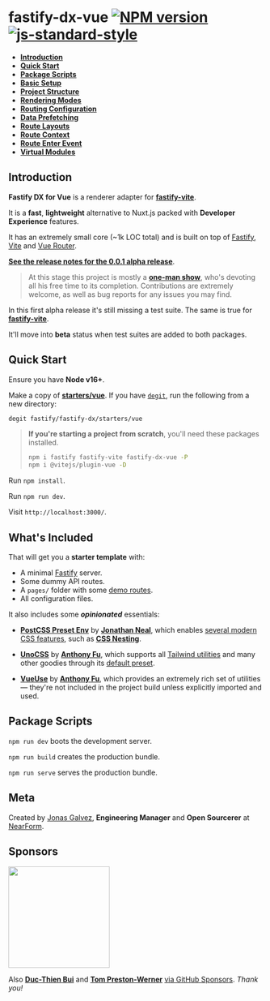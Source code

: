 # fastify-dx-vue [![NPM version](https://img.shields.io/npm/v/fastify-dx-vue.svg?style=flat)](https://www.npmjs.com/package/fastify-dx-vue) [![js-standard-style](https://img.shields.io/badge/code%20style-standard-brightgreen.svg?style=flat)](https://standardjs.com/)

- [**Introduction**](https://github.com/fastify/fastify-dx/blob/main/packages/fastify-dx-vue/README.md#introduction)
- [**Quick Start**](https://github.com/fastify/fastify-dx/blob/main/packages/fastify-dx-vue/README.md#quick-start)
- [**Package Scripts**](https://github.com/fastify/fastify-dx/blob/main/packages/fastify-dx-vue/README.md#package-scripts)
- [**Basic Setup**](https://github.com/fastify/fastify-dx/blob/main/docs/vue/basic-setup.md)
- [**Project Structure**](https://github.com/fastify/fastify-dx/blob/main/docs/vue/project-structure.md)
- [**Rendering Modes**](https://github.com/fastify/fastify-dx/blob/main/docs/vue/rendering-modes.md)
- [**Routing Configuration**](https://github.com/fastify/fastify-dx/blob/main/docs/vue/routing-config.md)
- [**Data Prefetching**](https://github.com/fastify/fastify-dx/blob/main/docs/vue/data-prefetching.md)
- [**Route Layouts**](https://github.com/fastify/fastify-dx/blob/main/docs/vue/route-layouts.md)
- [**Route Context**](https://github.com/fastify/fastify-dx/blob/main/docs/vue/route-context.md)
- [**Route Enter Event**](https://github.com/fastify/fastify-dx/blob/main/docs/vue/route-enter.md)
- [**Virtual Modules**](https://github.com/fastify/fastify-dx/blob/main/docs/vue/virtual-modules.md)

## Introduction

**Fastify DX for Vue** is a renderer adapter for [**fastify-vite**](https://github.com/fastify/fastify-vite).

It is a **fast**, **lightweight** alternative to Nuxt.js packed with **Developer Experience** features.

It has an extremely small core (~1k LOC total) and is built on top of [Fastify](https://github.com/fastify/fastify), [Vite](https://vitejs.dev/) and [Vue Router](https://router.vuejs.org/).

[**See the release notes for the 0.0.1 alpha release**](https://github.com/fastify/fastify-dx/releases/tag/v0.0.1).

> At this stage this project is mostly a [**one-man show**](https://github.com/sponsors/galvez), who's devoting all his free time to its completion. Contributions are extremely welcome, as well as bug reports for any issues you may find. 

In this first alpha release it's still missing a test suite. The same is true for [**fastify-vite**](). 

It'll move into **beta** status when test suites are added to both packages.

## Quick Start

Ensure you have **Node v16+**.

Make a copy of [**starters/vue**](https://github.com/fastify/fastify-dx/tree/dev/starters/vue). If you have [`degit`](https://github.com/Rich-Harris/degit), run the following from a new directory:

```bash
degit fastify/fastify-dx/starters/vue
```

> **If you're starting a project from scratch**, you'll need these packages installed.
>
> ```bash
> npm i fastify fastify-vite fastify-dx-vue -P
> npm i @vitejs/plugin-vue -D
> ```


Run `npm install`. 
  
Run `npm run dev`. 

Visit `http://localhost:3000/`.

## What's Included

That will get you a **starter template** with:
  
- A minimal [Fastify](https://github.com/fastify/fastify) server.
- Some dummy API routes.
- A `pages/` folder with some [demo routes](https://github.com/fastify/fastify-dx/tree/dev/starters/vue/client/pages).
- All configuration files.

It also includes some _**opinionated**_ essentials:

- [**PostCSS Preset Env**](https://www.npmjs.com/package/postcss-preset-env) by [**Jonathan Neal**](https://github.com/jonathantneal), which enables [several modern CSS features](https://preset-env.cssdb.org/), such as [**CSS Nesting**](https://www.w3.org/TR/css-nesting-1/).

- [**UnoCSS**](https://github.com/unocss/unocss) by [**Anthony Fu**](https://antfu.me/), which supports all [Tailwind utilities](https://uno.antfu.me/) and many other goodies through its [default preset](https://github.com/unocss/unocss/tree/main/packages/preset-uno). 

- [**VueUse**](https://vueuse.org/) by [**Anthony Fu**](https://antfu.me/), which provides an extremely rich set of utilities — they're not included in the project build unless explicitly imported and used.

## Package Scripts

`npm run dev` boots the development server.
  
`npm run build` creates the production bundle.
  
`npm run serve` serves the production bundle.

## Meta

Created by [Jonas Galvez](https://github.com/sponsors/galvez), **Engineering Manager** and **Open Sourcerer** at [NearForm](https://nearform.com).

## Sponsors

<a href="https://nearform.com"><img width="200px" src="https://user-images.githubusercontent.com/12291/172310344-594669fd-da4c-466b-a250-a898569dfea3.svg"></a>

Also [**Duc-Thien Bui**](https://github.com/aecea) and [**Tom Preston-Werner**](https://github.com/mojombo) [via GitHub Sponsors](https://github.com/sponsors/galvez). _Thank you!_
